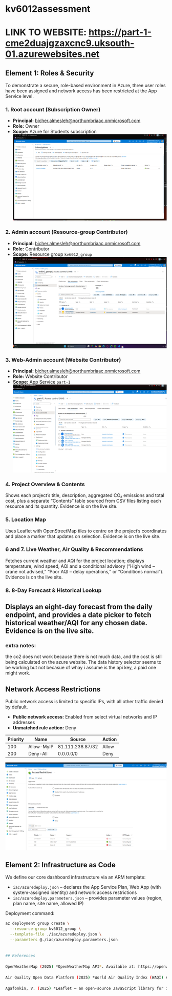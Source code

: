 # kv6012assessment
# LINK TO WEBSITE: https://part-1-cme2duajgzaxcnc9.uksouth-01.azurewebsites.net
## Element 1: Roles & Security

To demonstrate a secure, role-based environment in Azure, three user roles have been assigned and network access has been restricted at the App Service level.

### 1. Root account (Subscription Owner)
- **Principal:** bicher.almesleh@northumbriaac.onmicrosoft.com  
- **Role:** Owner  
- **Scope:** Azure for Students subscription  
![Subscription Owner assignment](screenshots/subscription-owner.png)

### 2. Admin account (Resource-group Contributor)
- **Principal:** bicher.almesleh@northumbriaac.onmicrosoft.com  
- **Role:** Contributor  
- **Scope:** Resource group `kv6012_group`  
![Resource-group Contributor assignment](screenshots/rg-contributor.png)

### 3. Web-Admin account (Website Contributor)
- **Principal:** bicher.almesleh@northumbriaac.onmicrosoft.com  
- **Role:** Website Contributor  
- **Scope:** App Service `part-1`  
![App Service Website Contributor assignment](screenshots/app-website-contributor.png)


### 4. Project Overview & Contents
Shows each project’s title, description, aggregated CO₂ emissions and total cost, plus a separate “Contents” table sourced from CSV files listing each resource and its quantity. Evidence is on the live site.

### 5. Location Map
Uses Leaflet with OpenStreetMap tiles to centre on the project’s coordinates and place a marker that updates on selection. Evidence is on the live site.

### 6 and 7. Live Weather, Air Quality & Recommendations
Fetches current weather and AQI for the project location; displays temperature, wind speed, AQI and a conditional advisory (“High wind – crane not advised,” “Poor AQI – delay operations,” or “Conditions normal”). Evidence is on the live site.

### 8. 8-Day Forecast & Historical Lookup
Displays an eight-day forecast from the daily endpoint, and provides a date picker to fetch historical weather/AQI for any chosen date. Evidence is on the live site.
---
### extra notes:
the co2 does not work because there is not much data, and the cost is still being calculated on the azure website. 
The data history selector seems to be working but not becasue of whay i assume is the api key, a paid one might work.

## Network Access Restrictions

Public network access is limited to specific IPs, with all other traffic denied by default.

- **Public network access:** Enabled from select virtual networks and IP addresses  
- **Unmatched rule action:** Deny  

| Priority | Name        | Source             | Action |
| -------- | ----------- | ------------------ | ------ |
| 100      | Allow-MyIP  | 81.111.238.87/32   | Allow  |
| 200      | Deny-All    | 0.0.0.0/0          | Deny   |

![Access restrictions configuration](screenshots/access-restrictions.png)

## Element 2: Infrastructure as Code

We define our core dashboard infrastructure via an ARM template:

- `iac/azuredeploy.json` – declares the App Service Plan, Web App (with system-assigned identity) and network access restrictions  
- `iac/azuredeploy.parameters.json` – provides parameter values (region, plan name, site name, allowed IP)

Deployment command:

```bash
az deployment group create \
  --resource-group kv6012_group \
  --template-file ./iac/azuredeploy.json \
  --parameters @./iac/azuredeploy.parameters.json


## References

OpenWeatherMap (2025) *OpenWeatherMap API*. Available at: https://openweathermap.org/api (Accessed: 19 May 2025).

Air Quality Open Data Platform (2025) *World Air Quality Index (WAQI) API*. Available at: https://aqicn.org/api/ (Accessed: 19 May 2025).

Agafonkin, V. (2025) *Leaflet – an open-source JavaScript library for interactive maps*. Available at: https://leafletjs.com/ (Accessed: 19 May 2025).
